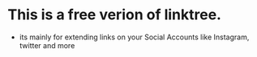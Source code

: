 # This is a free verion of linktree.

* its mainly for extending links on your Social Accounts like Instagram, twitter and more